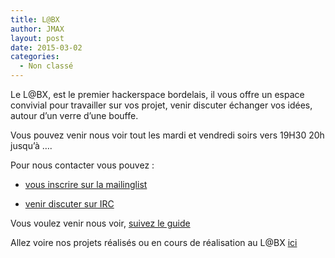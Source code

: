 ```yaml
---
title: L@BX
author: JMAX
layout: post
date: 2015-03-02
categories:
  - Non classé
---
```

Le L@BX, est le premier hackerspace bordelais, il vous offre un espace convivial pour travailler sur vos projet, venir discuter échanger vos idées, autour d&rsquo;un verre d&rsquo;une bouffe.
  
Vous pouvez venir nous voir tout les mardi et vendredi soirs vers 19H30 20h jusqu’à ….

Pour nous contacter vous pouvez :
  
* <a title="mailing" href="http://labx.fr/mailman/listinfo/mailing" target="_blank">vous inscrire sur la mailinglist</a>
  
* <a title="IRC" href="https://kiwiirc.com/client/irc.freenode.net/?nick=We_Make_SSL|?&theme=cli#labx" target="_blank">venir discuter sur IRC </a>

Vous voulez venir nous voir, [suivez le guide][1]

Allez voire nos projets réalisés ou en cours de réalisation au L@BX [ici][2]

&nbsp;

 [1]: http://www.labx.fr/?p=471 "nous trouver"
 [2]: http://www.labx.fr/?p=530 "projets"
